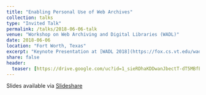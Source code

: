 ```yaml
---
title: "Enabling Personal Use of Web Archives"
collection: talks
type: "Invited Talk"
permalink: /talks/2018-06-06-talk
venue: "Workshop on Web Archiving and Digital Libraries (WADL)"
date: 2018-06-06
location: "Fort Worth, Texas"
excerpt: "Keynote Presentation at [WADL 2018](https://fox.cs.vt.edu/wadl2018.html)"
share: false
header:
  teaser: [https://drive.google.com/uc?id=1_sieRDhaKDDwanJbectT-dT5MBfErFkA](https://drive.google.com/uc?id=19iYVV3UTvK7I_v4T3rnI6aQGPZODQu9M)
---
```


Slides available via [Slideshare](https://www.slideshare.net/mweigle/wsdls-work-towards-enabling-personal-use-of-web-archives-126145392)
